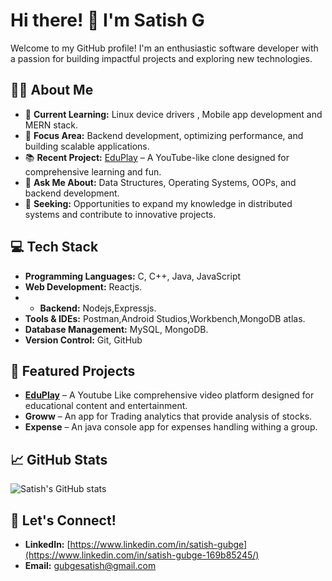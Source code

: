 # Hi there! 👋 I'm Satish G

Welcome to my GitHub profile! I'm an enthusiastic software developer with a passion for building impactful projects and exploring new technologies. 

## 🧑‍💻 About Me
- 🌱 **Current Learning:** Linux device drivers , Mobile app development and MERN stack.
- 🎯 **Focus Area:** Backend development, optimizing performance, and building scalable applications.
- 📚 **Recent Project:** [EduPlay](https://github.com/Satishg2606/EduPlay-Backend) – A YouTube-like clone designed for comprehensive learning and fun.
- 💬 **Ask Me About:** Data Structures, Operating Systems, OOPs, and backend development.
- 🚀 **Seeking:** Opportunities to expand my knowledge in distributed systems and contribute to innovative projects.

## 💻 Tech Stack
- **Programming Languages:** C, C++, Java, JavaScript
- **Web Development:**  Reactjs.
- - **Backend:** Nodejs,Expressjs.
- **Tools & IDEs:** Postman,Android Studios,Workbench,MongoDB atlas.
- **Database Management:** MySQL, MongoDB.
- **Version Control:** Git, GitHub

## 🌟 Featured Projects
- [**EduPlay**](https://github.com/Satishg2606/EduPlay-Backend) – A Youtube Like comprehensive video platform designed for educational content and entertainment.
- **Groww** – An app for Trading analytics that provide analysis of stocks.
- **Expense** – An java console app for expenses handling withing a group. 

## 📈 GitHub Stats
![Satish's GitHub stats](https://github-readme-stats.vercel.app/api?username=Satishg2606&show_icons=true&theme=radical)


## 🤝 Let's Connect!
- **LinkedIn:** [https://www.linkedin.com/in/satish-gubge](https://www.linkedin.com/in/satish-gubge-169b85245/)
- **Email:** [gubgesatish@gmail.com](#)
